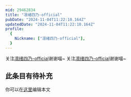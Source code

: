 ```yaml
---
mid: 29462834
title: "凛绪四乃-official"
pubDate: "2024-11-04T11:22:10.164Z"
updatedDate: "2024-11-04T11:22:10.164Z"
profile:
  {
    Nickname: ["凛绪四乃-official"],
  }
---
```


关注[凛绪四乃-official](https://space.bilibili.com/29462834)谢谢喵~ 关注[凛绪四乃-official](https://space.bilibili.com/29462834)谢谢喵~

## 此条目有待补充
你可以在[这里](https://github.com/Yuhanawa/VTuber.ICU/edit/master/src/content/v/凛绪四乃-official/index.md)编辑本文
